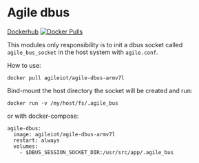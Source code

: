 # Agile dbus

[Dockerhub](https://hub.docker.com/r/agileiot/agile-dbus-armv7l/)
[![Docker Pulls](https://img.shields.io/docker/pulls/mashape/kong.svg?style=flat-square)](https://hub.docker.com/r/agileiot/agile-dbus-armv7l/)

This modules only responsibility is to init a dbus socket called `agile_bus_socket` in the host system with `agile.conf`.

How to use:

```
docker pull agileiot/agile-dbus-armv7l
```

Bind-mount the host directory the socket will be created and run:

```
docker run -v /my/host/fs/.agile_bus
```

or with docker-compose:

```
agile-dbus:
  image: agileiot/agile-dbus-armv7l
  restart: always
  volumes:
    - $DBUS_SESSION_SOCKET_DIR:/usr/src/app/.agile_bus
```

